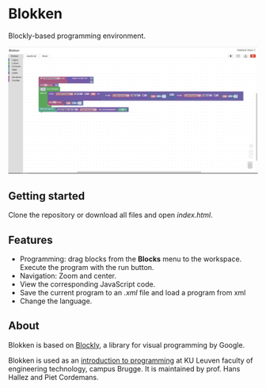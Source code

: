 # Blokken
Blockly-based programming environment.

![Blokken screenshot](https://github.com/pcordemans/blokken/raw/master/blockly/media/blokken_screenshot.png)

## Getting started

Clone the repository or download all files and open _index.html_.

## Features

* Programming: drag blocks from the **Blocks** menu to the workspace. Execute the program with the run button.
* Navigation: Zoom and center.
* View the corresponding JavaScript code.
* Save the current program to an _.xml_ file and load a program from xml
* Change the language.

## About

Blokken is based on [Blockly](https://developers.google.com/blockly/), a library for visual programming by Google.

Blokken is used as an [introduction to programming](https://onderwijsaanbod.kuleuven.be/syllabi/n/B3152RN.htm#activetab=doelstellingen_idp555376) at KU Leuven faculty of engineering technology, campus Brugge.
  It is maintained by prof. Hans Hallez and Piet Cordemans.
